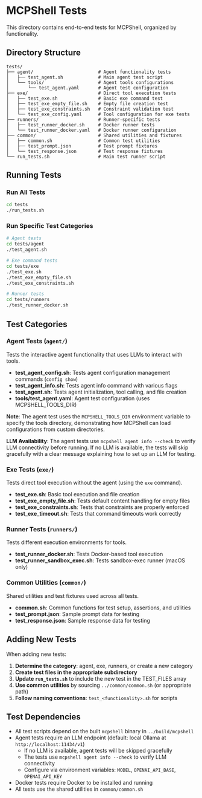 # MCPShell Tests

This directory contains end-to-end tests for MCPShell, organized by functionality.

## Directory Structure

```text
tests/
├── agent/                        # Agent functionality tests
│   ├── test_agent.sh             # Main agent test script
│   └── tools/                    # Agent tools configurations
│       └── test_agent.yaml       # Agent test configuration
├── exe/                          # Direct tool execution tests
│   ├── test_exe.sh               # Basic exe command test
│   ├── test_exe_empty_file.sh    # Empty file creation test
│   ├── test_exe_constraints.sh   # Constraint validation test
│   └── test_exe_config.yaml      # Tool configuration for exe tests
├── runners/                      # Runner-specific tests
│   ├── test_runner_docker.sh     # Docker runner tests
│   └── test_runner_docker.yaml   # Docker runner configuration
├── common/                       # Shared utilities and fixtures
│   ├── common.sh                 # Common test utilities
│   ├── test_prompt.json          # Test prompt fixtures
│   └── test_response.json        # Test response fixtures
└── run_tests.sh                  # Main test runner script
```

## Running Tests

### Run All Tests

```bash
cd tests
./run_tests.sh
```

### Run Specific Test Categories

```bash
# Agent tests
cd tests/agent
./test_agent.sh

# Exe command tests
cd tests/exe
./test_exe.sh
./test_exe_empty_file.sh
./test_exe_constraints.sh

# Runner tests
cd tests/runners
./test_runner_docker.sh
```

## Test Categories

### Agent Tests (`agent/`)

Tests the interactive agent functionality that uses LLMs to interact with tools.

- **test_agent_config.sh**: Tests agent configuration management commands (`config show`)
- **test_agent_info.sh**: Tests agent info command with various flags
- **test_agent.sh**: Tests agent initialization, tool calling, and file creation
- **tools/test_agent.yaml**: Agent test configuration (uses MCPSHELL_TOOLS_DIR)

**Note**: The agent test uses the `MCPSHELL_TOOLS_DIR` environment variable to specify
the tools directory, demonstrating how MCPShell can load configurations from custom
directories.

**LLM Availability**: The agent tests use `mcpshell agent info --check` to verify LLM
connectivity before running. If no LLM is available, the tests will skip gracefully
with a clear message explaining how to set up an LLM for testing.

### Exe Tests (`exe/`)

Tests direct tool execution without the agent (using the `exe` command).

- **test_exe.sh**: Basic tool execution and file creation
- **test_exe_empty_file.sh**: Tests default content handling for empty files
- **test_exe_constraints.sh**: Tests that constraints are properly enforced
- **test_exe_timeout.sh**: Tests that command timeouts work correctly

### Runner Tests (`runners/`)

Tests different execution environments for tools.

- **test_runner_docker.sh**: Tests Docker-based tool execution
- **test_runner_sandbox_exec.sh**: Tests sandbox-exec runner (macOS only)

### Common Utilities (`common/`)

Shared utilities and test fixtures used across all tests.

- **common.sh**: Common functions for test setup, assertions, and utilities
- **test_prompt.json**: Sample prompt data for testing
- **test_response.json**: Sample response data for testing

## Adding New Tests

When adding new tests:

1. **Determine the category**: agent, exe, runners, or create a new category
1. **Create test files in the appropriate subdirectory**
1. **Update `run_tests.sh`** to include the new test in the TEST_FILES array
1. **Use common utilities** by sourcing `../common/common.sh` (or appropriate path)
1. **Follow naming conventions**: `test_<functionality>.sh` for scripts

## Test Dependencies

- All test scripts depend on the built `mcpshell` binary in `../build/mcpshell`
- Agent tests require an LLM endpoint (default: local Ollama at `http://localhost:11434/v1`)
  - If no LLM is available, agent tests will be skipped gracefully
  - The tests use `mcpshell agent info --check` to verify LLM connectivity
  - Configure via environment variables: `MODEL`, `OPENAI_API_BASE`, `OPENAI_API_KEY`
- Docker tests require Docker to be installed and running
- All tests use the shared utilities in `common/common.sh`
